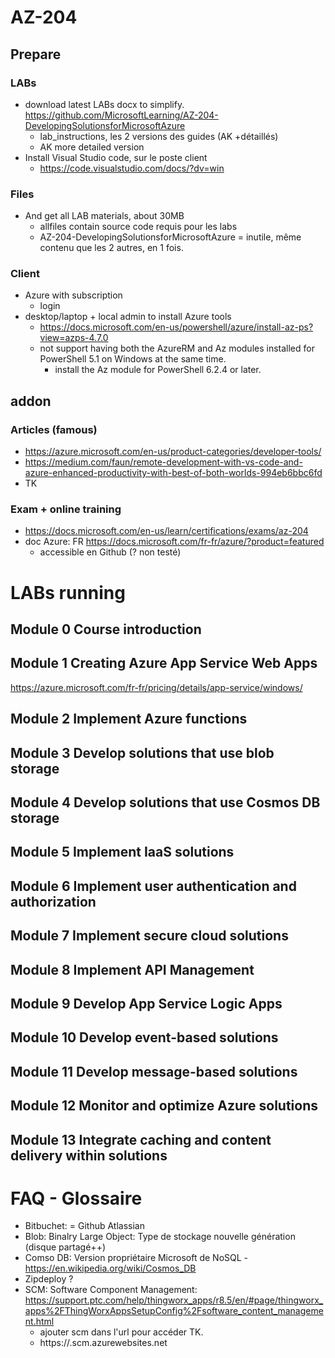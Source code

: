 # AZ-204

## Prepare

### LABs
* download latest LABs docx to simplify. https://github.com/MicrosoftLearning/AZ-204-DevelopingSolutionsforMicrosoftAzure
  * lab_instructions, les 2 versions des guides (AK +détaillés)
  * AK more detailed version
* Install Visual Studio code, sur le poste client
  * https://code.visualstudio.com/docs/?dv=win
  
### Files
* And get all LAB materials, about 30MB
  * allfiles contain source code requis pour les labs
  * AZ-204-DevelopingSolutionsforMicrosoftAzure = inutile, même contenu que les 2 autres, en 1 fois.
 
### Client
* Azure with subscription
  * login
* desktop/laptop + local admin to install Azure tools
  * https://docs.microsoft.com/en-us/powershell/azure/install-az-ps?view=azps-4.7.0
  * not support having both the AzureRM and Az modules installed for PowerShell 5.1 on Windows at the same time. 
    * install the Az module for PowerShell 6.2.4 or later.

## addon
### Articles (famous)
* https://azure.microsoft.com/en-us/product-categories/developer-tools/
* https://medium.com/faun/remote-development-with-vs-code-and-azure-enhanced-productivity-with-best-of-both-worlds-994eb6bbc6fd
* TK

### Exam + online training
* https://docs.microsoft.com/en-us/learn/certifications/exams/az-204
* doc Azure: FR https://docs.microsoft.com/fr-fr/azure/?product=featured
  * accessible en Github (? non testé)

# LABs running
## Module 0 Course introduction


## Module 1 Creating Azure App Service Web Apps
https://azure.microsoft.com/fr-fr/pricing/details/app-service/windows/

## Module 2 Implement Azure functions


## Module 3 Develop solutions that use blob storage


## Module 4 Develop solutions that use Cosmos DB storage


## Module 5 Implement IaaS solutions


## Module 6 Implement user authentication and authorization


## Module 7 Implement secure cloud solutions


## Module 8 Implement API Management


## Module 9 Develop App Service Logic Apps


## Module 10 Develop event-based solutions


## Module 11 Develop message-based solutions


## Module 12 Monitor and optimize Azure solutions


## Module 13 Integrate caching and content delivery within solutions


# FAQ - Glossaire
* Bitbuchet: = Github Atlassian 
* Blob: Binalry Large Object: Type de stockage nouvelle génération (disque partagé++)
* Comso DB: Version propriétaire Microsoft de NoSQL - https://en.wikipedia.org/wiki/Cosmos_DB
* Zipdeploy ?
* SCM: Software Component Management: https://support.ptc.com/help/thingworx_apps/r8.5/en/#page/thingworx_apps%2FThingWorxAppsSetupConfig%2Fsoftware_content_management.html
  * ajouter scm dans l'url pour accéder TK.
  * https://<app-name>.scm.azurewebsites.net


 
